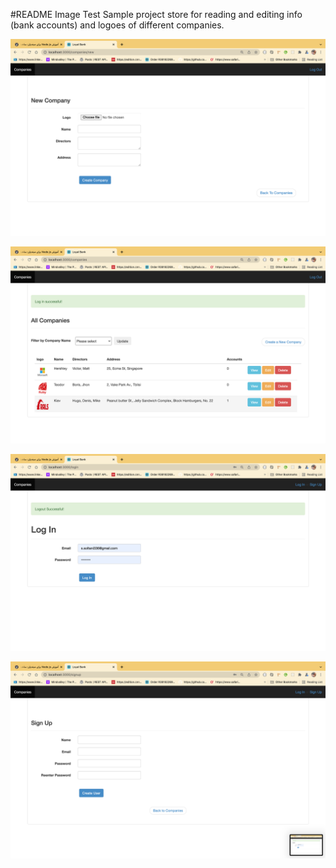#README Image Test
Sample project store for reading and editing info (bank accounts) and logoes of different companies.

![CHEESE!](images/create-company.png)

![CHEESE!](images/list-companies.png)

![CHEESE!](images/login-form.png)

![CHEESE!](images/signup-form.png)